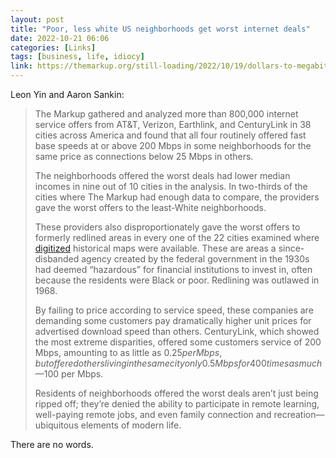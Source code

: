 ```yaml
---
layout: post
title: "Poor, less white US neighborhoods get worst internet deals"
date: 2022-10-21 06:06
categories: [Links]
tags: [business, life, idiocy]
link: https://themarkup.org/still-loading/2022/10/19/dollars-to-megabits-you-may-be-paying-400-times-as-much-as-your-neighbor-for-internet-service/
---
```


Leon Yin and Aaron Sankin:

>The Markup gathered and analyzed more than 800,000 internet service offers from AT&T, Verizon, Earthlink, and CenturyLink in 38 cities across America and found that all four routinely offered fast base speeds at or above 200 Mbps in some neighborhoods for the same price as connections below 25 Mbps in others.
>
>The neighborhoods offered the worst deals had lower median incomes in nine out of 10 cities in the analysis. In two-thirds of the cities where The Markup had enough data to compare, the providers gave the worst offers to the least-White neighborhoods.
>
>These providers also disproportionately gave the worst offers to formerly redlined areas in every one of the 22 cities examined where [digitized](https://dsl.richmond.edu/panorama/redlining/) historical maps were available. These are areas a since-disbanded agency created by the federal government in the 1930s had deemed “hazardous” for financial institutions to invest in, often because the residents were Black or poor. Redlining was outlawed in 1968.
>
>By failing to price according to service speed, these companies are demanding some customers pay dramatically higher unit prices for advertised download speed than others. CenturyLink, which showed the most extreme disparities, offered some customers service of 200 Mbps, amounting to as little as $0.25 per Mbps, but offered others living in the same city only 0.5 Mbps for 400 times as much—$100 per Mbps.
>
>Residents of neighborhoods offered the worst deals aren’t just being ripped off; they’re denied the ability to participate in remote learning, well-paying remote jobs, and even family connection and recreation—ubiquitous elements of modern life.

There are no words.
